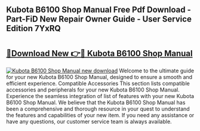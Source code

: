 ## Kubota B6100 Shop Manual Free Pdf Download - Part-FiD New Repair Owner Guide - User Service Edition 7YxRQ

# <h2><a href="http://bc95818.oget.top/?id=Kubota+B6100+Shop+Manual">🔗Download New 👉🔴 Kubota B6100 Shop Manual</a></h2>

[![Kubota B6100 Shop Manual new download](https://i.imgur.com/5g1atiW.png)](http://bc95818.oget.top/?id=Kubota+B6100+Shop+Manual)
Welcome to the ultimate guide for your new Kubota B6100 Shop Manual, designed to ensure a smooth and efficient experience. Compatible Accessories This section lists compatible accessories and peripherals for your new Kubota B6100 Shop Manual. Experience the seamless integration of list of features with your new Kubota B6100 Shop Manual. We believe that the Kubota B6100 Shop Manual has been a comprehensive and thorough resource in your quest to understand the features and capabilities of your new item. If you need any assistance or have any questions, our customer service team is always available.
